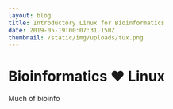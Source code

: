 ```yaml
---
layout: blog
title: Introductory Linux for Bioinformatics
date: 2019-05-19T00:07:31.150Z
thumbnail: /static/img/uploads/tux.png
---
```

# Bioinformatics ♥ Linux

Much of bioinfo
